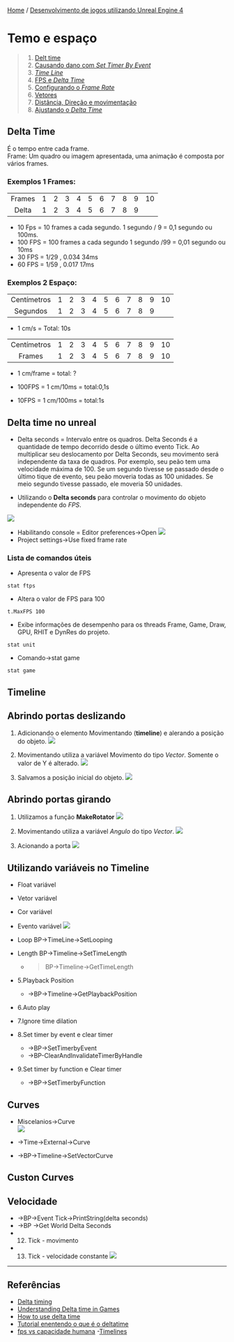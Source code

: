 [Home](https://myerco.github.io/unreal-engine) / [Desenvolvimento de jogos utilizando Unreal Engine 4](https://myerco.github.io/unreal-engine/unreal.html)

# Temo e espaço

> 1. [Delt time](#1)
> 1. [Causando dano com *Set Timer By Event*](#1)
> 1. [*Time Line*](#1)
> 1. [FPS e *Delta Time*](#1)
> 1. [Configurando o *Frame Rate*](#1)
> 1. [Vetores](#1)
> 1. [Distância, Direção e movimentação](#1)
> 1. [Ajustando o *Delta Time*](#1)   

## Delta Time
É o tempo entre cada frame.  
Frame: Um quadro ou imagem apresentada, uma animação é composta por vários frames.

### Exemplos 1 Frames:

|  |  |  |  |  |  |  |  |  |  | |
|:-:|-|-|-|-|-|-|-|-|-|-|
|Frames  | 1 | 2 | 3 | 4 | 5 | 6 | 7 | 8 | 9 | 10 |
| Delta | 1 | 2 | 3 |4  | 5 | 6 | 7 | 8 | 9 |  |

- 10 Fps = 10 frames a cada segundo.
1 segundo / 9 = 0,1 segundo ou 100ms.
- 100 FPS = 100 frames a cada segundo
1 segundo /99 = 0,01 segundo ou 10ms
- 30 FPS = 1/29 , 0.034 34ms
- 60 FPS = 1/59 , 0.017 17ms

### Exemplos 2 Espaço:
|  |  |  |  |  |  |  |  |  |  | |
|:-:|-|-|-|-|-|-|-|-|-|-|
|Centímetros  | 1 | 2 | 3 | 4 | 5 | 6 | 7 | 8 | 9 | 10 |
|Segundos | 1 | 2 | 3 |4  | 5 | 6 | 7 | 8 | 9 |  |

- 1 cm/s = Total: 10s

|  |  |  |  |  |  |  |  |  |  | |
|:-:|-|-|-|-|-|-|-|-|-|-|
|Centímetros  | 1 | 2 | 3 | 4 | 5 | 6 | 7 | 8 | 9 | 10 |
|Frames | 1 | 2 | 3 |4  | 5 | 6 | 7 | 8 | 9 | 10 |

- 1 cm/frame = total: ?

- 100FPS = 1 cm/10ms = total:0,1s
- 10FPS = 1 cm/100ms = total:1s

## Delta time no unreal
- Delta seconds = Intervalo entre os quadros. Delta Seconds é a quantidade de tempo decorrido desde o último evento Tick. Ao multiplicar seu deslocamento por Delta Seconds, seu movimento será independente da taxa de quadros.
Por exemplo, seu peão tem uma velocidade máxima de 100. Se um segundo tivesse se passado desde o último tique de evento, seu peão moveria todas as 100 unidades. Se meio segundo tivesse passado, ele moveria 50 unidades.

- Utilizando o **Delta seconds** para controlar o movimento do objeto independente do *FPS*.

![](../imagens/tempoespaco/tempoespaco10.png)

- Habilitando console = Editor preferences->Open
![](../imagens/tempoespaco/tempoespaco2.png)
- Project settings->Use fixed frame rate

### Lista de comandos úteis
- Apresenta o valor de FPS
```
stat ftps
```
- Altera o valor de FPS para 100
```
t.MaxFPS 100
```
- Exibe informações de desempenho para os threads Frame, Game, Draw, GPU, RHIT e DynRes do projeto.
```
stat unit
```

- Comando->stat game
```
stat game
```

## Timeline

## Abrindo portas deslizando
1. Adicionando o elemento Movimentando (**timeline**) e alerando a posição do objeto.
![](../imagens/tempoespaco/tempoespaco1.png)

1. Movimentando utiliza a variável Movimento do tipo *Vector*. Somente o valor de Y é alterado.
![](../imagens/tempoespaco/tempoespaco5.png)

1. Salvamos a posição inicial do objeto.
![](../imagens/tempoespaco/tempoespaco2.png)

## Abrindo portas girando
1. Utilizamos a função **MakeRotator**
![](../imagens/tempoespaco/tempoespaco3.png)

1. Movimentando utiliza a variável *Angulo* do tipo *Vector*.
![](../imagens/tempoespaco/tempoespaco6.png)

1. Acionando a porta
![](../imagens/tempoespaco/tempoespaco4.png)

## Utilizando variáveis no Timeline
- Float variável
- Vetor variável
- Cor variável
- Evento variável
![](../imagens/tempoespaco/tempoespaco8.png)

- Loop BP->TimeLine->SetLooping
- Length BP->Timeline->SetTimeLength
  - >BP->Timeline->GetTimeLength
- 5.Playback Position
  - ->BP->Timeline->GetPlaybackPosition
- 6.Auto play
- 7.Ignore time dilation
- 8.Set timer by event e clear timer
  - ->BP->SetTimerbyEvent
  - ->BP-ClearAndInvalidateTimerByHandle
- 9.Set timer by function e Clear timer
  - ->BP->SetTimerbyFunction

## Curves
- Miscelanios->Curve  
![](../imagens/tempoespaco/tempoespaco7.png)

- ->Time->External->Curve
- ->BP->Timeline->SetVectorCurve

## Custon Curves


## Velocidade

- ->BP->Event Tick->PrintString(delta seconds)
- ->BP ->Get World Delta Seconds
- 12. Tick - movimento
- 13. Tick - velocidade constante
![](../imagens/tempoespaco/tempoespaco11.png)

***

## Referências
- [Delta timing](https://en.wikipedia.org/wiki/Delta_timing)
- [Understanding Delta time in Games](https://dev.to/dsaghliani/understanding-delta-time-in-games-3olf)
- [How to use delta time](https://answers.unrealengine.com/questions/38798/how-to-use-delta-time.html)
- [Tutorial enentendo o que é o deltatime](https://www.fabricadejogos.net/posts/tutorial-entendo-o-que-o-deltatime/)
- [fps vs capacidade humana](http://teclab.net.br/fps-vs-capacidade-humana/)
-[Timelines](https://docs.unrealengine.com/en-US/ProgrammingAndScripting/Blueprints/UserGuide/Timelines/index.html)
